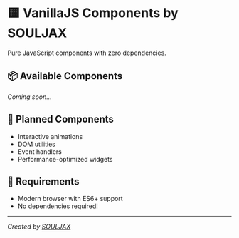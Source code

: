 # 🟨 VanillaJS Components by SOULJAX

Pure JavaScript components with zero dependencies.

## 📦 Available Components

*Coming soon...*

## 🚀 Planned Components

- Interactive animations
- DOM utilities
- Event handlers
- Performance-optimized widgets

## 🔧 Requirements

- Modern browser with ES6+ support
- No dependencies required!

---

*Created by [SOULJAX](https://souljax.com)*